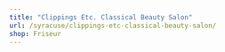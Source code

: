 ```yaml
---
title: "Clippings Etc. Classical Beauty Salon"
url: /syracuse/clippings-etc-classical-beauty-salon/
shop: Friseur
---
```

